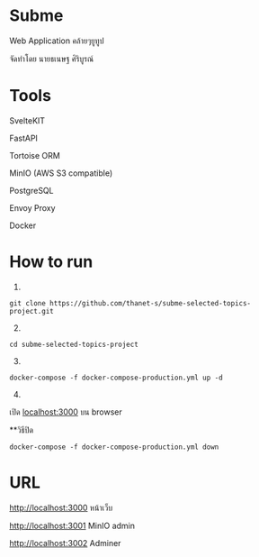 # Subme

Web Application คล้ายๆยูทูป

จัดทำโดย นายธเนษฐ ศิริบูรณ์


# Tools

SvelteKIT

FastAPI

Tortoise ORM

MinIO (AWS S3 compatible)

PostgreSQL

Envoy Proxy

Docker


# How to run
1.

    git clone https://github.com/thanet-s/subme-selected-topics-project.git

2.

    cd subme-selected-topics-project
3.

    docker-compose -f docker-compose-production.yml up -d
4.
เปิด [localhost:3000](http://localhost:3000/) บน browser



**วิธีปิด

    docker-compose -f docker-compose-production.yml down
# URL
[http://localhost:3000](http://localhost:3000) หน้าเว็บ

[http://localhost:3001](http://localhost:3001) MinIO admin

[http://localhost:3002](http://localhost:3002) Adminer